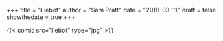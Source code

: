 +++
title = "Liebot"
author = "Sam Pratt"
date = "2018-03-11"
draft = false
showthedate = true
+++

{{< comic src="liebot" type="jpg" >}}
